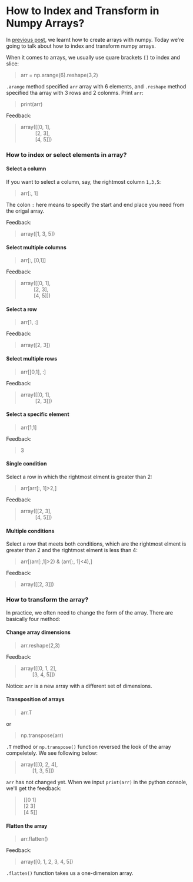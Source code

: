 # How to Index and Transform in Numpy Arrays?


In [previous post](https://doraemonj.github.io/a_python_002/), we learnt how to create arrays with numpy. Today we're going to talk about how to index and transform numpy arrays.

When it comes to arrays, we usually use quare brackets `[]` to index and slice:

>    arr = np.arange(6).reshape(3,2)

`.arange` method specified `arr`  array with 6 elements, and `.reshape` method specified tha array with 3 rows and 2 colonms. Print `arr`:

>   print(arr)

Feedback:

>   array([[0, 1],<br />&nbsp; &nbsp; &nbsp; &nbsp; &nbsp; [2, 3],<br />&nbsp; &nbsp; &nbsp; &nbsp; &nbsp; [4, 5]])

### How to index or select elements in array?

#### Select a column

If you want to select a column, say, the rightmost column `1,3,5`:

>    arr[:, 1]

The colon `:` here means to specify the start and end place you need from the origal array. 

Feedback:

>   array([1, 3, 5])

#### Select multiple columns

>   arr[:, [0,1]]

Feedback:

>   array([[0, 1],<br />
>   &nbsp; &nbsp; &nbsp; &nbsp; &nbsp;[2, 3],<br />
>   &nbsp; &nbsp; &nbsp; &nbsp; &nbsp;[4, 5]])

#### Select a row

>   arr[1, :]

Feedback:

>   array([2, 3])

#### Select multiple rows

>   arr[[0,1], :]

Feedback:

>   array([[0, 1],<br />
>   &nbsp; &nbsp; &nbsp; &nbsp;  &nbsp; [2, 3]])

#### Select a specific element

>   arr[1,1]

Feedback:

>   3

#### Single condition

Select a row in which the rightmost elment is greater than 2:

>   arr[arr[:, 1]>2,]

Feedback:

>   array([[2, 3],<br />
>   &nbsp; &nbsp; &nbsp; &nbsp;  &nbsp; [4, 5]])

#### Multiple conditions

Select a row that meets both conditions, which are the rightmost elment is greater than 2 and the rightmost elment is less than 4:

>   arr[(arr[:,1]>2) & (arr[:, 1]<4),]

Feedback:

>   array([[2, 3]])

### How to transform the array?

In practice, we often need to change the form of the array. There are basically four method:

#### Change array dimensions

>    arr.reshape(2,3)

Feedback:

>   array([[0, 1, 2],<br />
>   &nbsp; &nbsp; &nbsp; &nbsp;  [3, 4, 5]])

Notice: `arr` is a new array with a different set of dimensions.

####  Transposition of arrays

>   arr.T

or

>   np.transpose(arr)

`.T` method or `np.transpose()` function reversed the look of the array compeletely. We see following below:

>   array([[0, 2, 4],<br />
>   &nbsp; &nbsp; &nbsp; &nbsp;  [1, 3, 5]])

`arr` has not changed yet. When we input `print(arr)` in the python console, we'll get the feedback:

>   &nbsp; [[0 1]<br />&nbsp; [2 3]<br />
>    &nbsp; [4 5]]

#### Flatten the array

>   arr.flatten()

Feedback:

>   array([0, 1, 2, 3, 4, 5])

`.flatten()` function takes us a one-dimension array.


























